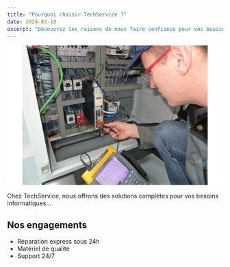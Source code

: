 ```yaml
---
title: "Pourquoi choisir TechService ?"
date: 2024-03-10
excerpt: "Découvrez les raisons de nous faire confiance pour vos besoins informatiques."
---
```


![Réparation d'ordinateur](/images/reparation.jpg)

Chez TechService, nous offrons des solutions complètes pour vos besoins informatiques...

## Nos engagements
- Réparation express sous 24h
- Matériel de qualité
- Support 24/7
